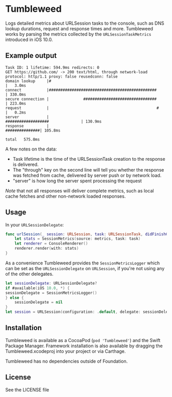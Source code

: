 # Tumbleweed 

Logs detailed metrics about URLSession tasks to the console, such as DNS lookup durations, request and response times and more. Tumbleweed works by parsing the metrics collected by the `URLSessionTaskMetrics` introduced in iOS 10.0.

## Example output

```
Task ID: 1 lifetime: 594.9ms redirects: 0
GET https://github.com/ -> 200 text/html, through network-load
protocol: http/1.1 proxy: false reusedconn: false
domain lookup     |#                                                                               |   3.0ms
connect           |###############################################                                 | 330.0ms
secure connection |               ################################                                 | 223.0ms
request           |                                               #                                |   0.2ms
server            |                                               ###################              | 130.9ms
response          |                                                                 ###############| 105.8ms
                                                                                             total   575.0ms
```

A few notes on the data:
* Task lifetime is the time of the URLSessionTask creation to the response is delivered.
* The "through" key on the second line will tell you whether the response was fetched from cache, delivered by server push or by network load.
* "server" is how long the server spent processing the request

_Note_ that not all responses will deliver complete metrics, such as local cache fetches and other non-network loaded responses.

## Usage

In your `URLSessionDelegate`:

```swift
func urlSession(_ session: URLSession, task: URLSessionTask, didFinishCollecting metrics: URLSessionTaskMetrics) {
    let stats = SessionMetrics(source: metrics, task: task)
    let renderer = ConsoleRenderer()
    renderer.render(with: stats)
}
```

As a convenience Tumbleweed provides the `SessionMetricsLogger` which can be set as the `URLSessionDelegate` on `URLSession`, if you're not using any of the other delegates.

```Swift
let sessionDelegate: URLSessionDelegate?
if #available(iOS 10.0, *) {
sessionDelegate = SessionMetricsLogger()
} else {
    sessionDelegate = nil
}
let session = URLSession(configuration: .default, delegate: sessionDelegate, delegateQueue: nil)
```

## Installation

Tumbleweed is available as a CocoaPod (`pod 'Tumbleweed'`) and the Swift Package Manager. Framework installation is also available by dragging the Tumbleweed.xcodeproj into your project or via Carthage.

Tumbleweed has no dependencies outside of Foundation.

## License

See the LICENSE file
